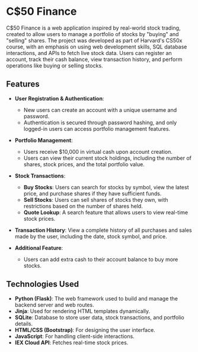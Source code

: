 # C$50 Finance

C$50 Finance is a web application inspired by real-world stock trading, created to allow users to manage a portfolio of stocks by "buying" and "selling" shares. The project was developed as part of Harvard's CS50x course, with an emphasis on using web development skills, SQL database interactions, and APIs to fetch live stock data. Users can register an account, track their cash balance, view transaction history, and perform operations like buying or selling stocks.

## Features

- **User Registration & Authentication**:
  - New users can create an account with a unique username and password.
  - Authentication is secured through password hashing, and only logged-in users can access portfolio management features.

- **Portfolio Management**:
  - Users receive $10,000 in virtual cash upon account creation.
  - Users can view their current stock holdings, including the number of shares, stock prices, and the total portfolio value.

- **Stock Transactions**:
  - **Buy Stocks**: Users can search for stocks by symbol, view the latest price, and purchase shares if they have sufficient funds.
  - **Sell Stocks**: Users can sell shares of stocks they own, with restrictions based on the number of shares held.
  - **Quote Lookup**: A search feature that allows users to view real-time stock prices.

- **Transaction History**: View a complete history of all purchases and sales made by the user, including the date, stock symbol, and price.

- **Additional Feature**:
  - Users can add extra cash to their account balance to buy more stocks.

## Technologies Used

- **Python (Flask)**: The web framework used to build and manage the backend server and web routes.
- **Jinja**: Used for rendering HTML templates dynamically.
- **SQLite**: Database to store user data, stock transactions, and portfolio details.
- **HTML/CSS (Bootstrap)**: For designing the user interface.
- **JavaScript**: For handling client-side interactions.
- **IEX Cloud API**: Fetches real-time stock prices.
